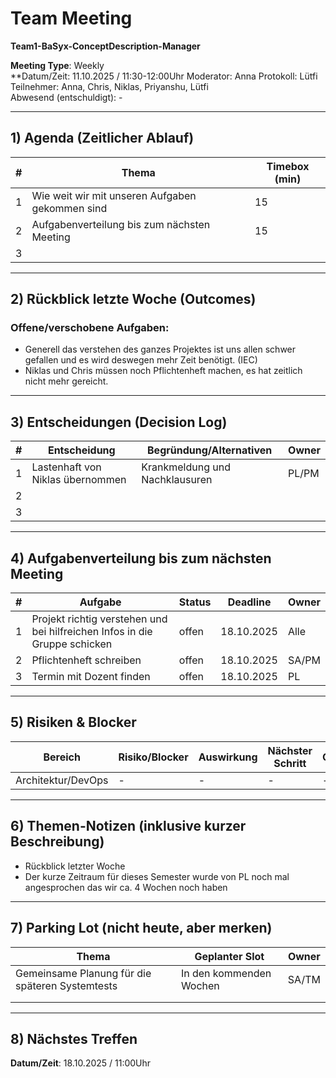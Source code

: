 # Team Meeting  
**Team1-BaSyx-ConceptDescription-Manager**

**Meeting Type**: Weekly  
**Datum/Zeit: 11.10.2025 / 11:30-12:00Uhr
Moderator:  Anna
Protokoll: Lütfi  
Teilnehmer: Anna, Chris, Niklas, Priyanshu, Lütfi  
Abwesend (entschuldigt): -

---

## 1) Agenda (Zeitlicher Ablauf)
| #   | Thema                                           | Timebox (min) |
| --- | ----------------------------------------------- | ------------- |
| 1   | Wie weit wir mit unseren Aufgaben gekommen sind | 15            |
| 2   | Aufgabenverteilung bis zum nächsten Meeting     | 15            |
| 3   |                                                 |               |

---

## 2) Rückblick letzte Woche (Outcomes)
### Offene/verschobene Aufgaben:  
- Generell das verstehen des ganzes Projektes ist uns allen schwer gefallen und es wird deswegen mehr Zeit benötigt. (IEC) 
- Niklas und Chris müssen noch Pflichtenheft machen, es hat zeitlich nicht mehr gereicht.
---

## 3) Entscheidungen (Decision Log)
| #   | Entscheidung                     | Begründung/Alternativen        | Owner |
| --- | -------------------------------- | ------------------------------ | ----- |
| 1   | Lastenhaft von Niklas übernommen | Krankmeldung und Nachklausuren | PL/PM |
| 2   |                                  |                                |       |
| 3   |                                  |                                |       |

---

## 4) Aufgabenverteilung bis zum nächsten Meeting
| #   | Aufgabe                                                                    | Status | Deadline   | Owner |
| --- | -------------------------------------------------------------------------- | ------ | ---------- | ----- |
| 1   | Projekt richtig verstehen und bei hilfreichen Infos in die Gruppe schicken | offen  | 18.10.2025 | Alle  |
| 2   | Pflichtenheft schreiben                                                    | offen  | 18.10.2025 | SA/PM |
| 3   | Termin mit Dozent finden                                                   | offen  | 18.10.2025 | PL    |

---

## 5) Risiken & Blocker
| Bereich            | Risiko/Blocker | Auswirkung | Nächster Schritt | Owner |
| ------------------ | -------------- | ---------- | ---------------- | ----- |
| Architektur/DevOps | -              | -          | -                | -     |

---

## 6) Themen-Notizen (inklusive kurzer Beschreibung)
-  Rückblick letzter Woche 
- Der kurze Zeitraum für dieses Semester wurde von PL noch mal angesprochen das wir ca. 4 Wochen noch haben
---

## 7) Parking Lot (nicht heute, aber merken)
| Thema                                           | Geplanter Slot          | Owner |
| ----------------------------------------------- | ----------------------- | ----- |
| Gemeinsame Planung für die späteren Systemtests | In den kommenden Wochen | SA/TM |
|                                                 |                         |       |
|                                                 |                         |       |

---

## 8) Nächstes Treffen
**Datum/Zeit**: 18.10.2025 / 11:00Uhr
